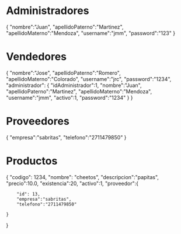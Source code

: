 # Administradores

{
   "nombre":"Juan",
   "apellidoPaterno":"Martinez",
   "apellidoMaterno":"Mendoza",
   "username":"jmm",
   "password":"123"
}


# Vendedores


{
   "nombre":"Jose",
   "apellidoPaterno":"Romero",
   "apellidoMaterno":"Colorado",
   "username":"jrc",
   "password":"1234",
   "administrador": {
        "idAdministrador":1,
        "nombre":"Juan",
        "apellidoPaterno":"Martinez",
        "apellidoMaterno":"Mendoza",
        "username":"jmm",
        "activo":1,
        "password":"1234"
   }
}


# Proveedores

{
    "empresa":"sabritas",
    "telefono":"2711479850"
}



# Productos


{
    "codigo": 1234,
    "nombre": "cheetos",
    "descripcion":"papitas",
    "precio":10.0,
    "existencia":20,
    "activo":1,
    "proveedor":{

        "id": 13,
        "empresa":"sabritas",
        "telefono":"2711479850"
    
    }
}


